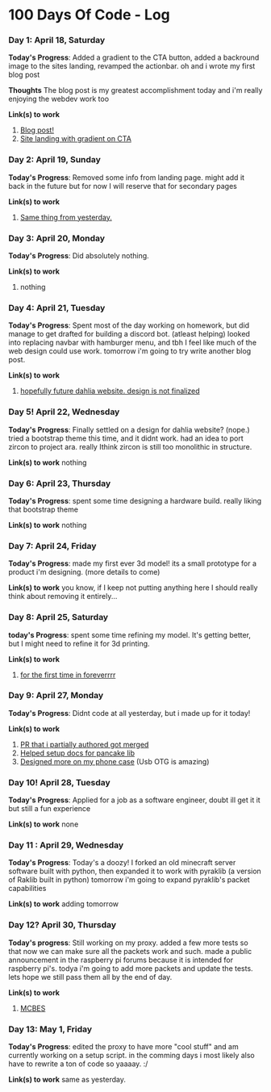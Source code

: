 # 100 Days Of Code - Log

### Day 1: April 18, Saturday

**Today's Progress**: Added a gradient to the CTA button, added a backround image to the sites landing, revamped the actionbar. oh and i wrote my first blog post

**Thoughts** The blog post is my greatest accomplishment today and i'm really enjoying the webdev work too

**Link(s) to work**
1. [Blog post!](https://dev.to/nobody5050/static-blogs-the-good-the-bad-and-the-ugly-39km)
2. [Site landing with gradient on CTA](https://codepen.io/nobody5050/pen/QWjNejq)

### Day 2: April 19, Sunday

**Today's Progress**: Removed some info from landing page. might add it back in the future but for now I will reserve that for secondary pages

**Link(s) to work**
1. [Same thing from yesterday.](https://codepen.io/nobody5050/pen/QWjNejq)

### Day 3: April 20, Monday

**Today's Progress**: Did absolutely nothing.

**Link(s) to work**
1. nothing

### Day 4: April 21, Tuesday

**Today's Progress**: Spent most of the day working on homework, but did manage to get drafted for building a discord bot. (atleast helping) looked into replacing navbar with hamburger menu, and tbh I feel like much of the web design could use work. tomorrow i'm going to try write another blog post.

**Link(s) to work**
1. [hopefully future dahlia website. design is not finalized](https://codepen.io/nobody5050/pen/QWjNejq)

### Day 5! April 22, Wednesday

**Today's Progress**: Finally settled on a design for dahlia website? (nope.) tried a bootstrap theme this time, and it didnt work. had an idea to port zircon to project ara. really Ithink zircon is still too monolithic in structure.

**Link(s) to work**
nothing

### Day 6: April 23, Thursday

**Today's Progress**: spent some time designing a hardware build. really liking that bootstrap theme

**Link(s) to work**
nothing

### Day 7: April 24, Friday

**Today's Progress**: made my first ever 3d model! its a small prototype for a product i'm designing. (more details to come)

**Link(s) to work**
you know, if I keep not putting anything here I should really think about removing it entirely...

### Day 8: April 25, Saturday

**today's Progress**: spent some time refining my model. It's getting better, but I might need to refine it for 3d printing.

**Link(s) to work**
1. [for the first time in foreverrrr](http://www.tinkercad.com/things/e2GKFCrpMWB)

### Day 9: April 27, Monday

**Today's Progress**: Didnt code at all yesterday, but i made up for it today!

**Link(s) to work**
1. [PR that i partially authored got merged](https://github.com/getkey/ble/commit/e25f2e9f88ea09f4a06667f4734a3cce94fb21f1)
2. [Helped setup docs for pancake lib](example.com/nolink)
3. [Designed more on my phone case](http://www.tinkercad.com/things/e2GKFCrpMWB) (Usb OTG is amazing)

### Day 10! April 28, Tuesday

**Today's Progress**: Applied for a job as a software engineer, doubt ill get it it but still a fun experience

**Link(s) to work**
none

### Day 11 : April 29, Wednesday

**Today's Progress**: Today's a doozy! I forked an old minecraft server software built with python, then expanded it to work with pyraklib (a version of Raklib built in python) tomorrow i'm going to expand pyraklib's packet capabilities

**Link(s) to work** 
adding tomorrow

### Day 12? April 30, Thursday

**Today's progress**: Still working on my proxy. added a few more tests so that now we can make sure all the packets work and such. made a public announcement in the raspberry pi forums because it is intended for raspberry pi's. todya i'm going to add more packets and update the tests. lets hope we still pass them all by the end of day.

**Link(s) to work**
1. [MCBES](https://github.com/nobody5050/MCBES)

### Day 13: May 1, Friday

**Today's Progress**: edited the proxy to have more "cool stuff" and am currently working on a setup script. in the comming days i most likely also have to rewrite a ton of code so yaaaay. :/

**Link(s) to work**
same as yesterday.

